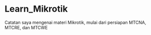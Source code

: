 # Learn_Mikrotik
Catatan saya mengenai materi Mikrotik, mulai dari persiapan MTCNA, MTCRE, dan MTCWE
